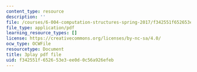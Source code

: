 ```yaml
---
content_type: resource
description: ''
file: /courses/6-004-computation-structures-spring-2017/f342551f652653e3ee0d0c56a926efeb_9eWKuWyXYKY.pdf
file_type: application/pdf
learning_resource_types: []
license: https://creativecommons.org/licenses/by-nc-sa/4.0/
ocw_type: OCWFile
resourcetype: Document
title: 3play pdf file
uid: f342551f-6526-53e3-ee0d-0c56a926efeb
---
```

